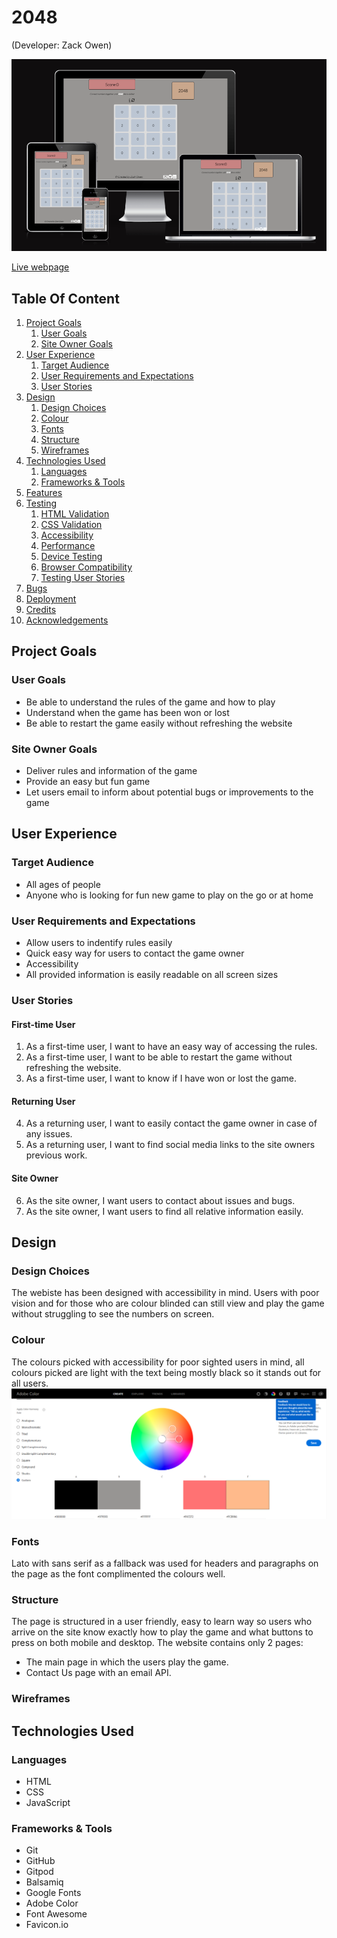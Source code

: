 # 2048
(Developer: Zack Owen)

![Mockup Image](docs/2048-responsive-design.png)

[Live webpage](https://deadenigma13.github.io/CI_PP2_2048/)

## Table Of Content

1. [Project Goals](#project-goals)
    1. [User Goals](#user-goals)
    2. [Site Owner Goals](#site-owner-goals)
2. [User Experience](#user-experience)
    1. [Target Audience](#target-audience)
    2. [User Requirements and Expectations](#user-expectations)
    3. [User Stories](#user-stories)
3. [Design](#design)
    1. [Design Choices](#design-choices)
    2. [Colour](#colours)
    3. [Fonts](#fonts)
    4. [Structure](#structure)
    5. [Wireframes](#wireframes)
4. [Technologies Used](#technologies-used)
    1. [Languages](#languages)
    2. [Frameworks & Tools](#frameworks-&-tools)
5. [Features](#features)
6. [Testing](#validation)
    1. [HTML Validation](#HTML-validation)
    2. [CSS Validation](#CSS-validation)
    3. [Accessibility](#accessibility)
    4. [Performance](#performance)
    5. [Device Testing](#performing-tests-on-various-devices)
    6. [Browser Compatibility](#browser-compatability)
    7. [Testing User Stories](#testing-user-stories)
8. [Bugs](#bugs)
9. [Deployment](#deployment)
10. [Credits](#credits)
11. [Acknowledgements](#acknowledgements)

## Project Goals

### User Goals
- Be able to understand the rules of the game and how to play
- Understand when the game has been won or lost
- Be able to restart the game easily without refreshing the website

### Site Owner Goals
- Deliver rules and information of the game
- Provide an easy but fun game
- Let users email to inform about potential bugs or improvements to the game
## User Experience

### Target Audience
- All ages of people
- Anyone who is looking for fun new game to play on the go or at home

### User Requirements and Expectations
- Allow users to indentify rules easily
- Quick easy way for users to contact the game owner
- Accessibility
- All provided information is easily readable on all screen sizes

### User Stories

#### First-time User
1. As a first-time user, I want to have an easy way of accessing the rules.
2. As a first-time user, I want to be able to restart the game without refreshing the website.
3. As a first-time user, I want to know if I have won or lost the game.
#### Returning User
4. As a returning user, I want to easily contact the game owner in case of any issues.
5. As a returning user, I want to find social media links to the site owners previous work.
#### Site Owner
6. As the site owner, I want users to contact about issues and bugs.
7. As the site owner, I want users to find all relative information easily.
## Design

### Design Choices
The webiste has been designed with accessibility in mind. Users with poor vision and for those who are colour blinded can still view and play the game without struggling to see the numbers on screen.

### Colour
The colours picked with accessibility for poor sighted users in mind, all colours picked are light with the text being mostly black so it stands out for all users.
![Colour Scheme](docs/features/colour-picker.png)

### Fonts
Lato with sans serif as a fallback was used for headers and paragraphs on the page as the font complimented the colours well.

### Structure
The page is structured in a user friendly, easy to learn way so users who arrive on the site know exactly how to play the game and what buttons to press on both mobile and desktop.
The website contains only 2 pages:
- The main page in which the users play the game.
- Contact Us page with an email API.

### Wireframes


## Technologies Used

### Languages
- HTML
- CSS
- JavaScript

### Frameworks & Tools
- Git
- GitHub
- Gitpod
- Balsamiq
- Google Fonts
- Adobe Color
- Font Awesome
- Favicon<span>.</span>io


